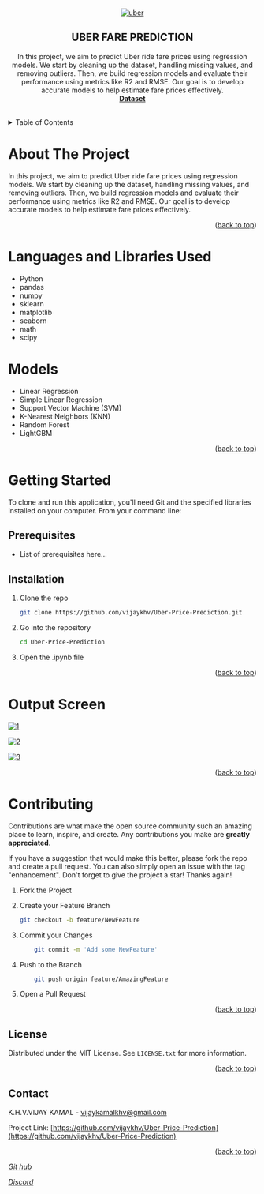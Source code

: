 <a name="readme-top"></a>

<!-- PROJECT LOGO -->
<br />
<div align="center">
    <a href="https://github.com/vijaykhv/Uber-Price-Prediction.git">
    <a href="https://ibb.co/FWLrCN9"><img src="https://ibb.co/FWLrCN9" alt="uber" border="0"></a>
  </a>

  <h2 align="center">UBER FARE PREDICTION</h2>

  <p align="center">
    In this project, we aim to predict Uber ride fare prices using regression models. We start by cleaning up the dataset, handling missing values, and removing outliers. Then, we build regression models and evaluate their performance using metrics like R2 and RMSE. Our goal is to develop accurate models to help estimate fare prices effectively.
    <br />
    <a href="https://www.kaggle.com/datasets/yasserh/uber-fares-dataset"><strong>Dataset</strong></a>
    <br />
    <br />
  </p>
</div>

<!-- TABLE OF CONTENTS -->
<details>
  <summary>Table of Contents</summary>
  <ol>
    <li>
      <a href="#about-the-project">About The Project</a>
      <ul>
        <li><a href="#built-with">Languages and Libraries Used</a></li>
        <li><a href="#models">Models Used</a></li>
      </ul>
    </li>
    <li>
      <a href="#getting-started">Getting Started</a>
      <ul>
        <li><a href="#prerequisites">Prerequisites</a></li>
        <li><a href="#installation">Installation</a></li>
      </ul>
    </li>
    <li><a href="#license">License</a></li>
    <li><a href="#contact">Contact</a></li>
  </ol>
</details>

<!-- ABOUT THE PROJECT -->
# About The Project

In this project, we aim to predict Uber ride fare prices using regression models. We start by cleaning up the dataset, handling missing values, and removing outliers. Then, we build regression models and evaluate their performance using metrics like R2 and RMSE. Our goal is to develop accurate models to help estimate fare prices effectively.

<p align="right">(<a href="#readme-top">back to top</a>)</p>

# Languages and Libraries Used

* Python
* pandas
* numpy
* sklearn
* matplotlib
* seaborn
* math
* scipy

# Models

* Linear Regression
* Simple Linear Regression
* Support Vector Machine (SVM)
* K-Nearest Neighbors (KNN)
* Random Forest
* LightGBM

<p align="right">(<a href="#readme-top">back to top</a>)</p>

<!-- GETTING STARTED -->
# Getting Started

To clone and run this application, you'll need Git and the specified libraries installed on your computer. From your command line:

## Prerequisites

* List of prerequisites here...

## Installation

1. Clone the repo
   ```sh
   git clone https://github.com/vijaykhv/Uber-Price-Prediction.git

2. Go into the repository
   ```sh
   cd Uber-Price-Prediction
   ```

3. Open the .ipynb file

<p align="right">(<a href="#readme-top">back to top</a>)</p>



<!-- Output Screen EXAMPLES -->
# Output Screen



<a href="https://ibb.co/L8kNS1T"><img src="https://ibb.co/L8kNS1T" alt="1" border="0"></a>

<a href="https://ibb.co/WGDwYq1"><img src="https://ibb.co/WGDwYq1" alt="2" border="0" /></a>

<a href="https://ibb.co/yyNCs7M"><img src="https://ibb.co/yyNCs7M" alt="3" border="0" /></a>

<p align="right">(<a href="#readme-top">back to top</a>)</p>



<!-- CONTRIBUTING -->
# Contributing

Contributions are what make the open source community such an amazing place to learn, inspire, and create. Any contributions you make are **greatly appreciated**.

If you have a suggestion that would make this better, please fork the repo and create a pull request. You can also simply open an issue with the tag "enhancement".
Don't forget to give the project a star! Thanks again!

1. Fork the Project

2. Create your Feature Branch 
    ```sh
    git checkout -b feature/NewFeature
    ```
3. Commit your Changes 
    ```sh
        git commit -m 'Add some NewFeature'
    ```
4. Push to the Branch 
    ```sh
        git push origin feature/AmazingFeature
    ```
5. Open a Pull Request

<p align="right">(<a href="#readme-top">back to top</a>)</p>



<!-- LICENSE -->
## License

Distributed under the MIT License. See `LICENSE.txt` for more information.

<p align="right">(<a href="#readme-top">back to top</a>)</p>



<!-- CONTACT -->
## Contact

K.H.V.VIJAY KAMAL - <a href="mailto:vijaykamalkhv@gmail.com">vijaykamalkhv@gmail.com</a>


Project Link: [https://github.com/vijaykhv/Uber-Price-Prediction](https://github.com/vijaykhv/Uber-Price-Prediction)

<p align="right">(<a href="#readme-top">back to top</a>)</p>

<link rel="stylesheet" href="https://use.fontawesome.com/releases/v5.8.1/css/all.css" integrity="sha384-50oBUHEmvpQ+1lW4y57PTFmhCaXp0ML5d60M1M7uH2+nqUivzIebhndOJK28anvf" crossorigin="anonymous">

<link rel="stylesheet" href="https://maxcdn.bootstrapcdn.com/font-awesome/4.4.0/css/font-awesome.min.css">

<body>
<a href ="https://github.com/vijaykhv" ><i class="fa fa-github fa-3x">  Git hub</i></a>
<p>
</p>
<p>
</p>
<a href ="https://discordapp.com/users/lynxkenn"><i class="fab fa-discord fa-3x"> Discord</i></a>
</body>

